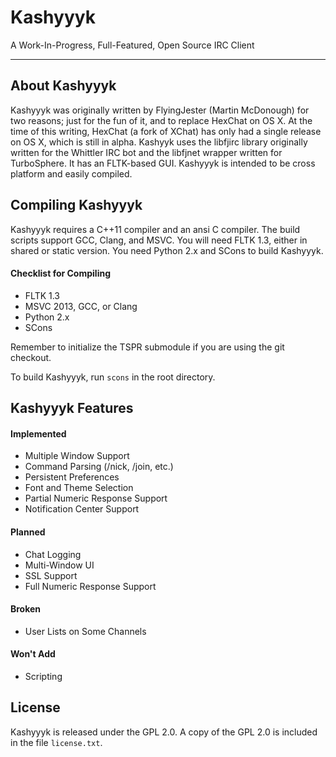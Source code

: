 Kashyyyk
========
A Work-In-Progress, Full-Featured, Open Source IRC Client
*****
About Kashyyyk
--------------

Kashyyyk was originally written by FlyingJester (Martin McDonough) for two
reasons; just for the fun of it, and to replace HexChat on OS X. At the time
of this writing, HexChat (a fork of XChat) has only had a single release on
OS X, which is still in alpha.
Kashyyk uses the libfjirc library originally written for the Whittler IRC bot
and the libfjnet wrapper written for TurboSphere. It has an FLTK-based GUI.
Kashyyyk is intended to be cross platform and easily compiled.

Compiling Kashyyyk
------------------

Kashyyyk requires a C++11 compiler and an ansi C compiler. The build scripts
support GCC, Clang, and MSVC. You will need FLTK 1.3, either in shared or 
static version. You need Python 2.x and SCons to build Kashyyyk.

#### Checklist for Compiling
 - FLTK 1.3
 - MSVC 2013, GCC, or Clang
 - Python 2.x
 - SCons

Remember to initialize the TSPR submodule if you are using the git checkout.

To build Kashyyyk, run `scons` in the root directory.

Kashyyyk Features
-----------------

#### Implemented
 - Multiple Window Support
 - Command Parsing (/nick, /join, etc.)
 - Persistent Preferences
 - Font and Theme Selection
 - Partial Numeric Response Support
 - Notification Center Support

#### Planned
 - Chat Logging
 - Multi-Window UI
 - SSL Support
 - Full Numeric Response Support

#### Broken
 - User Lists on Some Channels

#### Won't Add
 - Scripting

License
-------

Kashyyyk is released under the GPL 2.0.
A copy of the GPL 2.0 is included in the file `license.txt`.
